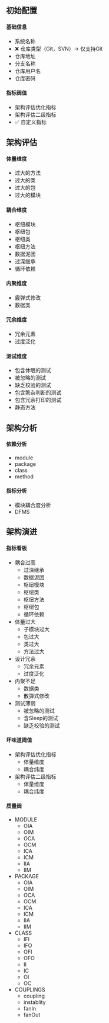## 初始配置
#### 基础信息
- 系统名称
-  ❌ 仓库类型（Git，SVN）-> 仅支持Git
- 仓库地址
- 分支名称
- 仓库用户名
- 仓库密码

#### 指标阀值
- 架构评估优化指标  
- 架构评估二级指标
- ✅ 自定义指标

## 架构评估
#### 体量维度
- 过大的方法
- 过大的类
- 过大的包
- 过大的模块

#### 耦合维度
- 枢纽模块
- 枢纽包
- 枢纽类
- 枢纽方法
- 数据泥团
- 过深继承
- 循环依赖

#### 内聚维度
- 霰弹式修改
- 数据类

#### 冗余维度
- 冗余元素
- 过度泛化

#### 测试维度
- 包含休眠的测试
- 被忽略的测试
- 缺乏校验的测试
- 包含繁杂判断的测试
- 包含冗余打印的测试
- 静态方法

## 架构分析
#### 依赖分析
- module
- package
- class
- method

#### 指标分析
- 模块耦合度分析
- DFMS

## 架构演进
#### 指标看板
- 耦合过高
  - 过深继承
  - 数据泥团
  - 枢纽模块
  - 枢纽类
  - 枢纽方法
  - 枢纽包
  - 循环依赖
- 体量过大
  - 子模块过大
  - 包过大
  - 类过大
  - 方法过大
- 设计冗余
  - 冗余元素
  - 过度泛化
- 内聚不足
  - 数据类
  - 散弹式修改
- 测试薄弱
  - 被忽略的测试
  - 含Sleep的测试
  - 缺乏校验的测试

#### 坏味道阈值
- 架构评估优化指标
  - 体量维度	
  - 耦合纬度
- 架构评估二级指标
  - 体量维度	
  - 耦合纬度

#### 质量阀
- MODULE
  - OIA
  - OIM
  - OCA
  - OCM
  - ICA
  - ICM
  - IIA
  - IIM
- PACKAGE
  - OIA
  - OIM
  - OCA
  - OCM
  - ICA
  - ICM
  - IIA
  - IIM 
- CLASS
  - IFI
  - IFO
  - OFI
  - OFO
  - II
  - IC
  - OI
  - OC
- COUPLINGS 
  - coupling
  - instablity
  - fanIn
  - fanOut




